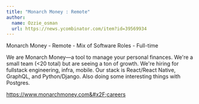 ```yaml
---
title: "Monarch Money : Remote"
author:
  name: Ozzie_osman
  url: https://news.ycombinator.com/item?id=39569934
---
```

Monarch Money - Remote - Mix of Software Roles - Full-time

We are Monarch Money—a tool to manage your personal finances. We&#x27;re a small team (&lt;20 total) but are seeing a ton of growth. We&#x27;re hiring for fullstack engineering, infra, mobile. Our stack is React&#x2F;React Native, GraphQL, and Python&#x2F;Django. Also doing some interesting things with Postgres.

<a href="https:&#x2F;&#x2F;www.monarchmoney.com&#x2F;careers" rel="nofollow">https:&#x2F;&#x2F;www.monarchmoney.com&#x2F;careers</a>
